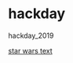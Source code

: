 # hackday
hackday_2019


[star wars text](https://livierickson.com/blog/building-the-star-wars-scroll-text-in-unity/)
